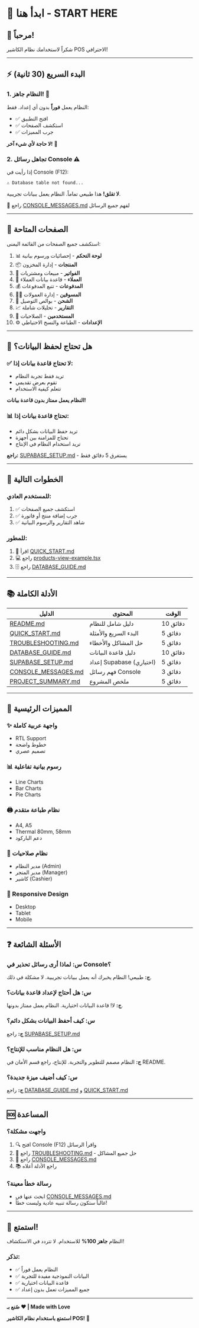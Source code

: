 # 🎉 ابدأ هنا - START HERE

## 👋 مرحباً!

شكراً لاستخدامك نظام الكاشير POS الاحترافي!

---

## ⚡ البدء السريع (30 ثانية)

### 1. النظام جاهز! 🚀

النظام يعمل **فوراً** بدون أي إعداد. فقط:
- ✅ افتح التطبيق
- ✅ استكشف الصفحات
- ✅ جرب المميزات

**لا حاجة لأي شيء آخر!** 🎊

### 2. تجاهل رسائل Console ⚠️

إذا رأيت في Console (F12):
```
⚠️ Database table not found...
```

**لا تقلق!** هذا طبيعي تماماً. النظام يعمل ببيانات تجريبية.

📖 راجع [CONSOLE_MESSAGES.md](CONSOLE_MESSAGES.md) لفهم جميع الرسائل

---

## 📱 الصفحات المتاحة

استكشف جميع الصفحات من القائمة اليمنى:

1. 📊 **لوحة التحكم** - إحصائيات ورسوم بيانية
2. 📦 **المنتجات** - إدارة المخزون
3. 🧾 **الفواتير** - مبيعات ومشتريات
4. 👥 **العملاء** - قاعدة بيانات العملاء
5. 💰 **المدفوعات** - تتبع المدفوعات
6. 👨‍💼 **المسوقين** - إدارة العمولات
7. 🚚 **الشحن** - بوالص التوصيل
8. 📈 **التقارير** - تحليلات شاملة
9. 👤 **المستخدمين** - الصلاحيات
10. ⚙️ **الإعدادات** - الطباعة والنسخ الاحتياطي

---

## 💾 هل تحتاج لحفظ البيانات؟

### ✅ لا تحتاج قاعدة بيانات إذا:
- تريد فقط تجربة النظام
- تقوم بعرض تقديمي
- تتعلم كيفية الاستخدام

**النظام يعمل ممتاز بدون قاعدة بيانات!**

### 📊 تحتاج قاعدة بيانات إذا:
- تريد حفظ البيانات بشكل دائم
- تحتاج للمزامنة بين أجهزة
- تريد استخدام النظام في الإنتاج

**راجع:** [SUPABASE_SETUP.md](SUPABASE_SETUP.md) - يستغرق 5 دقائق فقط

---

## 🎯 الخطوات التالية

### للمستخدم العادي:
1. ✅ استكشف جميع الصفحات
2. ✅ جرب إضافة منتج أو فاتورة
3. ✅ شاهد التقارير والرسوم البيانية

### للمطور:
1. 📖 اقرأ [QUICK_START.md](QUICK_START.md)
2. 💻 راجع [products-view-example.tsx](components/products-view-example.tsx)
3. 🗄️ راجع [DATABASE_GUIDE.md](DATABASE_GUIDE.md)

---

## 📚 الأدلة الكاملة

| الدليل | المحتوى | الوقت |
|--------|---------|-------|
| [README.md](README.md) | دليل شامل للنظام | 10 دقائق |
| [QUICK_START.md](QUICK_START.md) | البدء السريع والأمثلة | 5 دقائق |
| [TROUBLESHOOTING.md](TROUBLESHOOTING.md) | حل المشاكل والأخطاء | 5 دقائق |
| [DATABASE_GUIDE.md](DATABASE_GUIDE.md) | دليل قاعدة البيانات | 10 دقائق |
| [SUPABASE_SETUP.md](SUPABASE_SETUP.md) | إعداد Supabase (اختياري) | 5 دقائق |
| [CONSOLE_MESSAGES.md](CONSOLE_MESSAGES.md) | فهم رسائل Console | 3 دقائق |
| [PROJECT_SUMMARY.md](PROJECT_SUMMARY.md) | ملخص المشروع | 5 دقائق |

---

## 🎨 المميزات الرئيسية

### ✨ واجهة عربية كاملة
- RTL Support
- خطوط واضحة
- تصميم عصري

### 📊 رسوم بيانية تفاعلية
- Line Charts
- Bar Charts  
- Pie Charts

### 🖨️ نظام طباعة متقدم
- A4, A5
- Thermal 80mm, 58mm
- دعم الباركود

### 🔐 نظام صلاحيات
- مدير النظام (Admin)
- مدير المتجر (Manager)
- كاشير (Cashier)

### 📱 Responsive Design
- Desktop
- Tablet
- Mobile

---

## ❓ الأسئلة الشائعة

### س: لماذا أرى رسائل تحذير في Console؟
**ج:** طبيعي! النظام يخبرك أنه يعمل ببيانات تجريبية. لا مشكلة في ذلك.

### س: هل أحتاج لإعداد قاعدة بيانات؟
**ج:** لا! قاعدة البيانات اختيارية. النظام يعمل ممتاز بدونها.

### س: كيف أحفظ البيانات بشكل دائم؟
**ج:** راجع [SUPABASE_SETUP.md](SUPABASE_SETUP.md)

### س: هل النظام مناسب للإنتاج؟
**ج:** النظام مصمم للتطوير والتجربة. للإنتاج، راجع قسم الأمان في README.

### س: كيف أضيف ميزة جديدة؟
**ج:** راجع [DATABASE_GUIDE.md](DATABASE_GUIDE.md) و [QUICK_START.md](QUICK_START.md)

---

## 🆘 المساعدة

### واجهت مشكلة؟
1. 🔍 افتح Console (F12) واقرأ الرسائل
2. 🔧 راجع [TROUBLESHOOTING.md](TROUBLESHOOTING.md) - حل جميع المشاكل
3. 📖 راجع [CONSOLE_MESSAGES.md](CONSOLE_MESSAGES.md)
4. 📚 راجع الأدلة أعلاه

### رسالة خطأ معينة؟
- ابحث عنها في [CONSOLE_MESSAGES.md](CONSOLE_MESSAGES.md)
- غالباً ستكون رسالة تنبيه عادية وليست خطأ!

---

## 🎊 استمتع!

النظام **جاهز 100%** للاستخدام. لا تتردد في الاستكشاف!

### تذكر:
- ✅ النظام يعمل فوراً
- ✅ البيانات النموذجية مفيدة للتجربة
- ✅ قاعدة البيانات اختيارية
- ✅ جميع المميزات تعمل بدون إعداد

---

**صُنع بـ ❤️ | Made with Love**

**استمتع باستخدام نظام الكاشير POS! 🚀**
